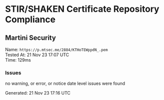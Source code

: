 # STIR/SHAKEN Certificate Repository Compliance

## Martini Security

Name: `https://p.mtsec.me/2884/KTHoTEWppdN_.pem`\
Tested At: 21 Nov 23 17:07 UTC\
Time: 129ms

### Issues

no warning, or error, or notice date level issues were found

Generated: 21 Nov 23 17:16 UTC
